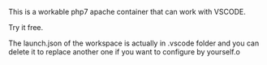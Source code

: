 This is a workable php7 apache container that can work with VSCODE. 

Try it free. 

The launch.json of the workspace is actually in .vscode folder and you can delete it to replace another one if you want to configure by yourself.o


